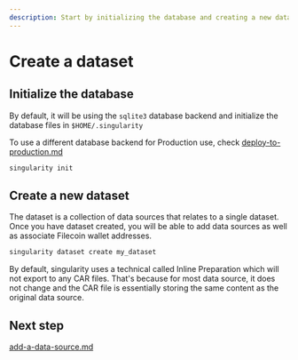 ```yaml
---
description: Start by initializing the database and creating a new dataset
---
```


# Create a dataset

## Initialize the database

By default, it will be using the `sqlite3` database backend and initialize the database files in `$HOME/.singularity`

To use a different database backend for Production use, check [deploy-to-production.md](../installation/deploy-to-production.md "mention")

```sh
singularity init
```

## Create a new dataset

The dataset is a collection of data sources that relates to a single dataset. Once you have dataset created, you will be able to add data sources as well as associate Filecoin wallet addresses.

```sh
singularity dataset create my_dataset
```

By default, singularity uses a technical called Inline Preparation which will not export to any CAR files. That's because for most data source, it does not change and the CAR file is essentially storing the same content as the original data source.&#x20;

## Next step

[add-a-data-source.md](add-a-data-source.md "mention")
